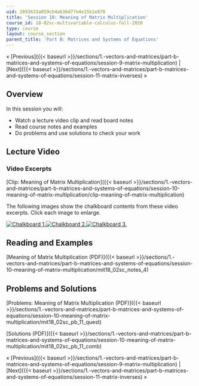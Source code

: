 ```yaml
---
uid: 2893633a059cb4ab36d77e4e15b1e870
title: 'Session 10: Meaning of Matrix Multiplication'
course_id: 18-02sc-multivariable-calculus-fall-2010
type: course
layout: course_section
parent_title: 'Part B: Matrices and Systems of Equations'
---
```


« [Previous]({{< baseurl >}}/sections/1.-vectors-and-matrices/part-b-matrices-and-systems-of-equations/session-9-matrix-multiplication) | [Next]({{< baseurl >}}/sections/1.-vectors-and-matrices/part-b-matrices-and-systems-of-equations/session-11-matrix-inverses) »

Overview
--------

In this session you will:

*   Watch a lecture video clip and read board notes
*   Read course notes and examples
*   Do problems and use solutions to check your work

Lecture Video
-------------

### Video Excerpts

[Clip: Meaning of Matrix Multiplication]({{< baseurl >}}/sections/1.-vectors-and-matrices/part-b-matrices-and-systems-of-equations/session-10-meaning-of-matrix-multiplication/clip-meaning-of-matrix-multiplication)

The following images show the chalkboard contents from these video excerpts. Click each image to enlarge.

[![Chalkboard 1.](https://open-learning-course-data-production.s3.amazonaws.com/18-02sc-multivariable-calculus-fall-2010/b5ab65e4d89c974683960fa624862c97_MIT18_02SC_L3Brds_9a.png)](https://open-learning-course-data-production.s3.amazonaws.com/18-02sc-multivariable-calculus-fall-2010/7bbde5d8bfdb56c982ce50b60c982942_MIT18_02SC_L3Brds_9.png "Open in a new window.")[![Chalkboard 2.](https://open-learning-course-data-production.s3.amazonaws.com/18-02sc-multivariable-calculus-fall-2010/74194b579c04ac6043e39bdc02bc502c_MIT18_02SC_L3Brds_10a.png)](https://open-learning-course-data-production.s3.amazonaws.com/18-02sc-multivariable-calculus-fall-2010/56ba6939ef197c19fbef87eb3cec5db4_MIT18_02SC_L3Brds_10.png "Open in a new window.")[![Chalkboard 3.](https://open-learning-course-data-production.s3.amazonaws.com/18-02sc-multivariable-calculus-fall-2010/4dac54f328c3e0036bcb4d9ef1330746_MIT18_02SC_L3Brds_11a.png)](https://open-learning-course-data-production.s3.amazonaws.com/18-02sc-multivariable-calculus-fall-2010/cd9bd2bd0a438eb100fa9d24ba2ebb3c_MIT18_02SC_L3Brds_11.png "Open in a new window.")

Reading and Examples
--------------------

[Meaning of Matrix Multiplication (PDF)]({{< baseurl >}}/sections/1.-vectors-and-matrices/part-b-matrices-and-systems-of-equations/session-10-meaning-of-matrix-multiplication/mit18_02sc_notes_4)

Problems and Solutions
----------------------

[Problems: Meaning of Matrix Multiplication (PDF)]({{< baseurl >}}/sections/1.-vectors-and-matrices/part-b-matrices-and-systems-of-equations/session-10-meaning-of-matrix-multiplication/mit18_02sc_pb_11_quest)

[Solutions (PDF)]({{< baseurl >}}/sections/1.-vectors-and-matrices/part-b-matrices-and-systems-of-equations/session-10-meaning-of-matrix-multiplication/mit18_02sc_pb_11_comb)

« [Previous]({{< baseurl >}}/sections/1.-vectors-and-matrices/part-b-matrices-and-systems-of-equations/session-9-matrix-multiplication) | [Next]({{< baseurl >}}/sections/1.-vectors-and-matrices/part-b-matrices-and-systems-of-equations/session-11-matrix-inverses) »